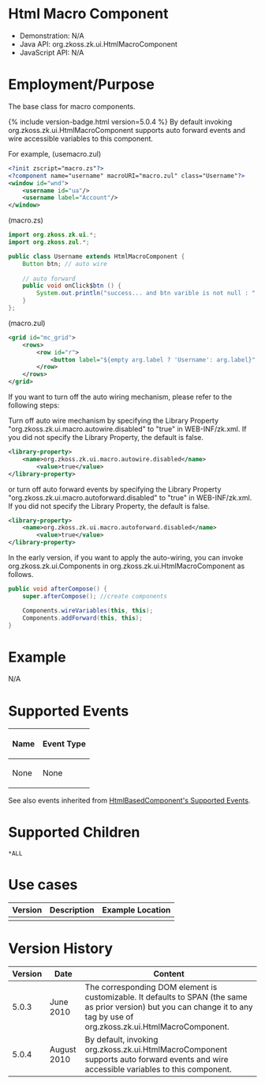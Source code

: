 

# Html Macro Component

- Demonstration: N/A
- Java API: <javadoc>org.zkoss.zk.ui.HtmlMacroComponent</javadoc>
- JavaScript API: N/A

# Employment/Purpose

The base class for macro components.

{% include version-badge.html version=5.0.4 %} By default invoking
<javadoc method="afterCompose()">org.zkoss.zk.ui.HtmlMacroComponent</javadoc>
supports auto forward events and wire accessible variables to this
component.

For example, (usemacro.zul)

```xml
<?init zscript="macro.zs"?>
<?component name="username" macroURI="macro.zul" class="Username"?>
<window id="wnd">
    <username id="ua"/>
    <username label="Account"/>
</window>
```

(macro.zs)

```java
import org.zkoss.zk.ui.*;
import org.zkoss.zul.*;

public class Username extends HtmlMacroComponent {
    Button btn; // auto wire
    
    // auto forward
    public void onClick$btn () {
        System.out.println("success... and btn varible is not null : " + (btn != null));
    }
};
```

(macro.zul)

```xml
<grid id="mc_grid">
    <rows>
        <row id="r">
            <button label="${empty arg.label ? 'Username': arg.label}" id="btn"/>
        </row>
    </rows>
</grid>
```

If you want to turn off the auto wiring mechanism, please refer to the
following steps:

Turn off auto wire mechanism by specifying the Library Property
"org.zkoss.zk.ui.macro.autowire.disabled" to "true" in WEB-INF/zk.xml.
If you did not specify the Library Property, the default is false.

```xml
<library-property>
    <name>org.zkoss.zk.ui.macro.autowire.disabled</name>
        <value>true</value>
</library-property>
```

or turn off auto forward events by specifying the Library Property
"org.zkoss.zk.ui.macro.autoforward.disabled" to "true" in
WEB-INF/zk.xml. If you did not specify the Library Property, the default
is false.

```xml
<library-property>
    <name>org.zkoss.zk.ui.macro.autoforward.disabled</name>
        <value>true</value>
</library-property>
```

In the early version, if you want to apply the auto-wiring, you can
invoke
<javadoc method="wireVariables(org.zkoss.zk.ui.Component, java.lang.Object)">org.zkoss.zk.ui.Components</javadoc>
in
<javadoc method="afterCompose()">org.zkoss.zk.ui.HtmlMacroComponent</javadoc>
as follows.

```java
public void afterCompose() {
    super.afterCompose(); //create components

    Components.wireVariables(this, this);
    Components.addForward(this, this);
}
```

# Example

N/A

# Supported Events

<table>
<thead>
<tr class="header">
<th><center>
<p>Name</p>
</center></th>
<th><center>
<p>Event Type</p>
</center></th>
</tr>
</thead>
<tbody>
<tr class="odd">
<td><p>None</p></td>
<td><p>None</p></td>
</tr>
</tbody>
</table>

See also events inherited from [ HtmlBasedComponent's Supported Events]({{site.baseurl}}/zk_component_ref/base_components/htmlbasedcomponent#Supported_events).

# Supported Children

`*ALL`

# Use cases

| Version | Description | Example Location |
|---------|-------------|------------------|
|         |             |                  |

# Version History

| Version | Date        | Content                                                                                                                                                                                                                                     |
|---------|-------------|---------------------------------------------------------------------------------------------------------------------------------------------------------------------------------------------------------------------------------------------|
| 5.0.3   | June 2010   | The corresponding DOM element is customizable. It defaults to SPAN (the same as prior version) but you can change it to any tag by use of <javadoc method="setEnclosingTag(java.lang.String)">org.zkoss.zk.ui.HtmlMacroComponent</javadoc>. |
| 5.0.4   | August 2010 | By default, invoking <javadoc method="afterCompose()">org.zkoss.zk.ui.HtmlMacroComponent</javadoc> supports auto forward events and wire accessible variables to this component.                                                            |



